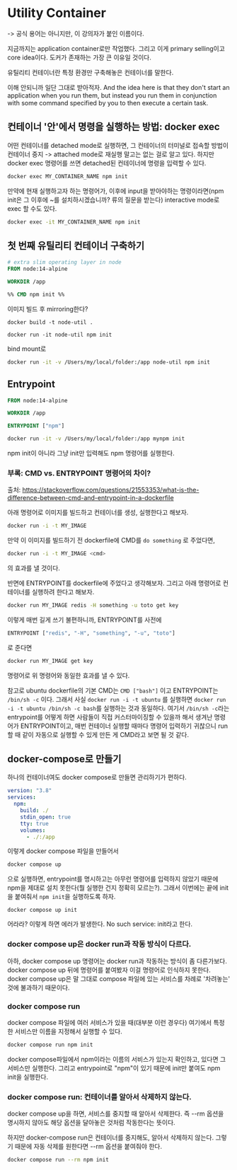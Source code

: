 # Utility Container
-> 공식 용어는 아니지만, 이 강의자가 붙인 이름이다.

지금까지는 application container로만 작업했다. 그리고 이게 primary selling이고 core idea이다. 도커가 존재하는 가장 큰 이유일 것이다.

유틸리티 컨테이너란 특정 환경만 구축해놓은 컨테이너를 말한다.

이해 안되니까 일단 그대로 받아적자.
And the idea here is that they don't start an application when you run them, but instead you run them in conjunction with some command specified by you to then execute a certain task.


## 컨테이너 '안'에서 명령을 실행하는 방법: docker exec

어떤 컨테이너를 detached mode로 실행하면, 그 컨테이너의 터미널로 접속할 방법이 컨테이너 중지 -> attached mode로 재실행 말고는 없는 걸로 알고 있다.
하지만 docker exec 명령어를 쓰면 detached된 컨테이너에 명령을 입력할 수 있다.

```bash
docker exec MY_CONTAINER_NAME npm init
```

 만약에 현재 실행하고자 하는 명령어가, 이후에 input을 받아야하는 명령이라면(npm init은 그 이후에 ~를 설치하시겠습니까? 류의 질문을 받는다) interactive mode로 exec 할 수도 있다.

```bash
docker exec -it MY_CONTAINER_NAME npm init
```



## 첫 번째 유틸리티 컨테이너 구축하기

```Dockerfile
# extra slim operating layer in node
FROM node:14-alpine

WORKDIR /app

%% CMD npm init %%
```

이미지 빌드 후
mirroring한다?

```
docker build -t node-util .

docker run -it node-util npm init
```

bind mount로

```bash
docker run -it -v /Users/my/local/folder:/app node-util npm init
```


## Entrypoint

```dockerfile
FROM node:14-alpine

WORKDIR /app

ENTRYPOINT ["npm"]
```


```bash
docker run -it -v /Users/my/local/folder:/app mynpm init
```

npm init이 아니라 그냥 init만 입력해도 npm  명령어를 실행한다.

### 부록: CMD vs. ENTRYPOINT 명령어의 차이?

출처: https://stackoverflow.com/questions/21553353/what-is-the-difference-between-cmd-and-entrypoint-in-a-dockerfile

아래 명령어로 이미지를 빌드하고 컨테이너를 생성, 실행한다고 해보자.

```bash
docker run -i -t MY_IMAGE
```

만약 이 이미지를 빌드하기 전 dockerfile에 CMD를 `do something` 로 주었다면,

```bash
docker run -i -t MY_IMAGE <cmd>
```

의 효과를 낼 것이다.

반면에 ENTRYPOINT를 dockerfile에 주었다고 생각해보자.
그리고 아래 명령어로 컨테이너를 실행하려 한다고 해보자.

```bash
docker run MY_IMAGE redis -H something -u toto get key
```

이렇게 매번 길게 쓰기 불편하니까, ENTRYPOINT를 사전에

```bash
ENTRYPOINT ["redis", "-H", "something", "-u", "toto"]
```

로 준다면

```bash
docker run MY_IMAGE get key
```

명령어로 위 명령어와 동일한 효과를 낼 수 있다.


참고로 ubuntu dockerfile의 기본 CMD는 `CMD ["bash"]` 이고 ENTRYPOINT는 `/bin/sh -c` 이다.
그래서 사실 `docker run -i -t ubuntu` 를 실행하면 `docker run -i -t ubuntu /bin/sh -c bash`를 실행하는 것과 동일하다.
여기서 `/bin/sh -c`라는 entrypoint를 어떻게 하면 사람들이 직접 커스터마이징할 수 있을까 해서 생겨난 명령어가 ENTRYPOINT이고, 매번 컨테이너 실행할 때마다 명령어 입력하기 귀찮으니 run할 때 같이 자동으로 실행할 수 있게 만든 게 CMD라고 보면 될 것 같다.


## docker-compose로 만들기

하나의 컨테이너여도 docker compose로 만들면 관리하기가 편하다.

```yaml
version: "3.8"
services: 
  npm:
    build: ./
    stdin_open: true
    tty: true
    volumes:
      - ./:/app
```

이렇게 docker compose 파일을 만들어서 

```bash
docker compose up
```

으로 실행하면, 
entrypoint를 명시하고는 아무런 명령어를 입력하지 않았기 때문에 npm을 제대로 설치 못한다(뭘 실행한 건지 정확히 모르는?).
그래서 이번에는 끝에 init을 붙여줘서 `npm init`을 실행하도록 하자.

```
docker compose up init
```

어라라? 이렇게 하면 에러가 발생한다. No such service: init라고 한다.

### docker compose up은 docker run과 작동 방식이 다르다.
아하, docker compose up 명령어는 docker run과 작동하는 방식이 좀 다른가보다.
docker compose up 뒤에 명령어를 붙여봤자 이걸 명령어로 인식하지 못한다.
docker compose up은 말 그대로 compose 파일에 있는 서비스를 차례로 '차려놓는' 것에 불과하기 때문이다.

### docker compose run

docker compose 파일에 여러 서비스가 있을 때(대부분 이런 경우다) 여기에서 특정 한 서비스만 이름을 지정해서 실행할 수 있다.

```bash
docker compose run npm init
```

docker compose파일에서 npm이라는 이름의 서비스가 있는지 확인하고, 있다면 그 서비스만 실행한다.
그리고 entrypoint로 "npm"이 있기 때문에 init만 붙여도 npm init을 실행한다.

### docker compose run: 컨테이너를 알아서 삭제하지 않는다.
docker compose up을 하면, 서비스를 중지할 때 알아서 삭제한다. 
즉 --rm 옵션을 명시하지 않아도 해당 옵션을 달아놓은 것처럼 작동한다는 뜻이다.

하지만 docker-compose run은 컨테이너를 중지해도, 알아서 삭제하지 않는다.
그렇기 때문에 자동 삭제를 원한다면 --rm 옵션을 붙여줘야 한다.

```bash
docker compose run --rm npm init
```

